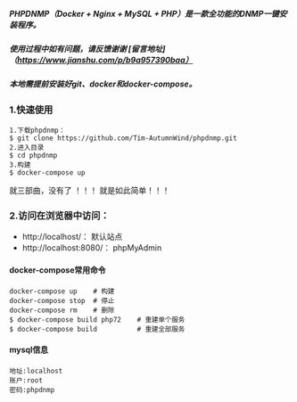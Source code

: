 ##### PHPDNMP（Docker + Nginx + MySQL + PHP）是一款全功能的DNMP一键安装程序。
##### 使用过程中如有问题，请反馈谢谢 [留言地址]（https://www.jianshu.com/p/b9a957390baa）
##### 本地需提前安装好git、docker和docker-compose。
### 1.快速使用
```php模式 
1.下载phpdnmp：
$ git clone https://github.com/Tim-AutumnWind/phpdnmp.git
2.进入目录
$ cd phpdnmp
3.构建
$ docker-compose up
``` 
就三部曲，没有了 ！！！ 就是如此简单！！！

###   2.访问在浏览器中访问：
*   http://localhost/： 默认站点
*   http://localhost:8080/： phpMyAdmin

#### docker-compose常用命令
```php模式 
docker-compose up    # 构建
docker-compose stop  # 停止
docker-compose rm    # 删除
$ docker-compose build php72    # 重建单个服务
$ docker-compose build          # 重建全部服务
``` 

#### mysql信息
```
地址:localhost
账户:root
密码:phpdnmp
``` 




